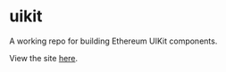 # uikit

A working repo for building Ethereum UIKit components.

View the site [here](https://uikit.jchancehud.workers.dev).
